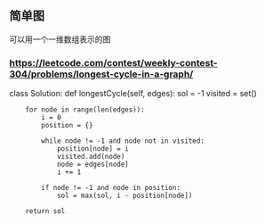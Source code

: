 
## 简单图
可以用一个一维数组表示的图
### https://leetcode.com/contest/weekly-contest-304/problems/longest-cycle-in-a-graph/

class Solution:
    def longestCycle(self, edges):
        sol = -1
        visited = set()

        for node in range(len(edges)):
            i = 0
            position = {}

            while node != -1 and node not in visited:
                position[node] = i
                visited.add(node)
                node = edges[node]
                i += 1

            if node != -1 and node in position:
                sol = max(sol, i - position[node])

        return sol